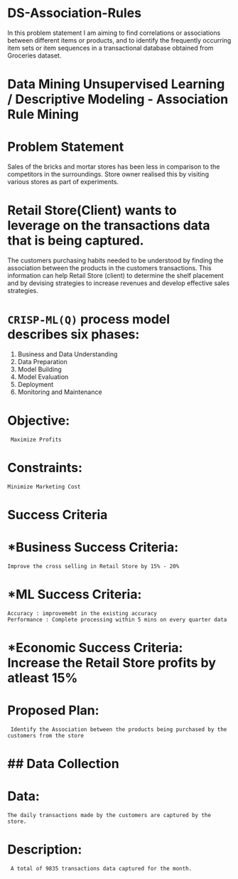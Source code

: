 # DS-Association-Rules
In this problem statement I am aiming to find correlations or associations between different items or products, and to identify the frequently occurring item sets or item sequences in a transactional database obtained from Groceries dataset.


# Data Mining Unsupervised Learning / Descriptive Modeling - Association Rule Mining

# Problem Statement

Sales of the bricks and mortar stores has been less in comparison to the 
competitors in the surroundings. 
Store owner realised this by visiting various stores as part of experiments.

# Retail Store(Client) wants to leverage on the transactions data that is being captured. 
The customers purchasing habits needed to be understood by finding the 
association between the products in the customers transactions. 
This information can help Retail Store (client) to determine the shelf placement 
and by devising strategies to increase revenues and develop effective sales strategies.

# `CRISP-ML(Q)` process model describes six phases:

 1. Business and Data Understanding
 2. Data Preparation
 3. Model Building
 4. Model Evaluation
 5. Deployment
 6. Monitoring and Maintenance

# **Objective:** 
     Maximize Profits
 
# **Constraints:** 
    Minimize Marketing Cost

# **Success Criteria**

# ***Business Success Criteria**: 
    Improve the cross selling in Retail Store by 15% - 20%

# ***ML Success Criteria**: 
    Accuracy : improvemebt in the existing accuracy
    Performance : Complete processing within 5 mins on every quarter data

# ***Economic Success Criteria**: Increase the Retail Store profits by atleast 15%

# **Proposed Plan:**
     Identify the Association between the products being purchased by the customers from the store

# ## Data Collection

# Data: 
    The daily transactions made by the customers are captured by the store.
 
# Description:
     A total of 9835 transactions data captured for the month.
